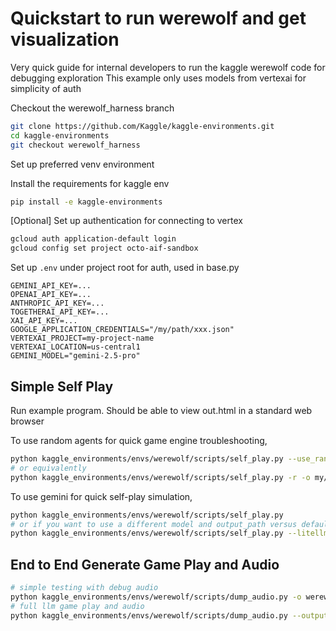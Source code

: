 # Quickstart to run werewolf and get visualization

Very quick guide for internal developers to run the kaggle werewolf code for debugging exploration
This example only uses models from vertexai for simplicity of auth

Checkout the werewolf_harness branch
```bash
git clone https://github.com/Kaggle/kaggle-environments.git
cd kaggle-environments
git checkout werewolf_harness
```

Set up preferred venv environment

Install the requirements for kaggle env
```bash
pip install -e kaggle-environments
```

[Optional] Set up authentication for connecting to vertex
```bash
gcloud auth application-default login
gcloud config set project octo-aif-sandbox
```

Set up `.env` under project root for auth, used in base.py
```
GEMINI_API_KEY=...
OPENAI_API_KEY=...
ANTHROPIC_API_KEY=...
TOGETHERAI_API_KEY=...
XAI_API_KEY=...
GOOGLE_APPLICATION_CREDENTIALS="/my/path/xxx.json"
VERTEXAI_PROJECT=my-project-name
VERTEXAI_LOCATION=us-central1
GEMINI_MODEL="gemini-2.5-pro"
```

## Simple Self Play

Run example program. Should be able to view out.html in a standard web browser

To use random agents for quick game engine troubleshooting,
```bash
python kaggle_environments/envs/werewolf/scripts/self_play.py --use_random_agent --output_dir my/path/to/replay/dir
# or equivalently
python kaggle_environments/envs/werewolf/scripts/self_play.py -r -o my/path/to/replay
```

To use gemini for quick self-play simulation,
```bash
python kaggle_environments/envs/werewolf/scripts/self_play.py
# or if you want to use a different model and output_path versus default
python kaggle_environments/envs/werewolf/scripts/self_play.py --litellm_model_path gemini/gemini-2.5-pro --brand gemini --output_dir my/path/to/replay/dir
```

## End to End Generate Game Play and Audio
```bash
# simple testing with debug audio
python kaggle_environments/envs/werewolf/scripts/dump_audio.py -o werewolf_replay_audio --debug-audio -r -s
# full llm game play and audio
python kaggle_environments/envs/werewolf/scripts/dump_audio.py --output_dir werewolf_replay_audio --shuffle_roles
```